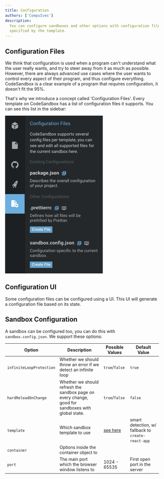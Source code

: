 ```yaml
---
title: Configuration
authors: ['CompuIves']
description:
  You can configure sandboxes and other options with configuration files
  specified by the template.
---
```


## Configuration Files

We think that configuration is used when a program can't understand what the
user really wants, and try to steer away from it as much as possible. However,
there are always advanced use cases where the user wants to control every aspect
of their program, and thus configure everything. CodeSandbox is a clear example
of a program that requires configuration, it doesn't fit the 95%.

That's why we introduce a concept called 'Configuration Files'. Every template
on CodeSandbox has a list of configuration files it supports. You can see this
list in the sidebar:

![Configurations File UI](./images/configuration.png)

## Configuration UI

Some configuration files can be configured using a UI. This UI will generate a
configuration file based on its state.

## Sandbox Configuration

A sandbox can be configured too, you can do this with `sandbox.config.json`. We
support these options:

| Option                   | Description                                                                                       | Possible Values                                                                                                    | Default Value                                      |
| ------------------------ | ------------------------------------------------------------------------------------------------- | ------------------------------------------------------------------------------------------------------------------ | -------------------------------------------------- |
| `infiniteLoopProtection` | Whether we should throw an error if we detect an infinite loop                                    | `true`/`false`                                                                                                     | `true`                                             |
| `hardReloadOnChange`     | Whether we should refresh the sandbox page on every change, good for sandboxes with global state. | `true`/`false`                                                                                                     | `false`                                            |
| `template`               | Which sandbox template to use                                                                     | [see here](https://github.com/codesandbox-app/codesandbox-importers/blob/master/packages/types/index.d.ts#L24-L39) | smart detection, w/ fallback to `create-react-app` |
| `container`              | Options inside the container object to                                                            |                                                                                                                    |                                                    |
| `port`                   | The main port which the browser window listens to                                                 | 1024 - 65535                                                                                                       | First open port in the server                      |
